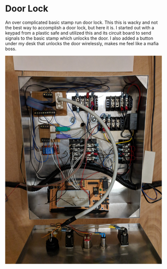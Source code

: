 # Door Lock

An over complicated basic stamp run door lock. This this is wacky and not the best way to accomplish a door lock, but here it is. I started out with a keypad from a plastic safe and utilized this and its circuit board to send signals to the basic stamp which unlocks the door. I also added a button under my desk that unlocks the door wirelessly, makes me feel like a mafia boss.

![](images\inside.jpg?raw=true "Inside the box") 